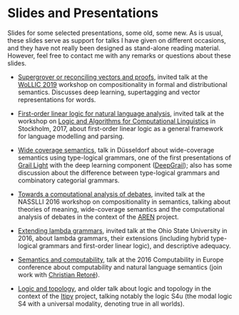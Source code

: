 # Slides and Presentations
Slides for some selected presentations, some old, some new. As is usual, these slides serve as support for talks I have given on different occasions, and they have not really been designed as stand-alone reading material. However, feel free to contact me with any remarks or questions about these slides.

* [Supergrover or reconciling vectors and proofs](WoLLIC2019.pdf), invited talk at the [WoLLIC 2019](https://wollic2019.sites.uu.nl) workshop on compositionality in formal and distributional semantics. Discusses deep learning, supertagging and vector representations for words.

* [First-order linear logic for natural language analysis](Stockholm2017), invited talk at the workshop on [Logic and Algorithms for Computational Linguistics](http://staff.math.su.se/rloukanova/LACompLing17.html) in Stockholm, 2017, about first-order linear logic as a general framework for language modelling and parsing.

* [Wide coverage semantics](WCS_Dusseldorf.pdf), talk in Düsseldorf about wide-coverage semantics using type-logical grammars, one of the first presentations of [Grail Light](https://richardmoot.github.io/GrailLight) with the deep learning component ([DeepGrail](https://richardmoot.github.io/DeepGrail)); also has some discussion about the difference between type-logical grammars and combinatory categorial grammars.

* [Towards a computational analysis of debates](NASSLLI2016.pdf), invited talk at the NASSLLI 2016 workshop on compositionality in semantics, talking about theories of meaning, wide-coverage semantics and the computational analysis of debates in the context of the [AREN](http://www.lirmm.fr/aren/) project.

* [Extending lambda grammars](OSU2016lambda.pdf), invited talk at the Ohio State University in 2016, about lambda grammars, their extensions (including hybrid type-logical grammars and first-order linear logic), and descriptive adequacy. 

* [Semantics and computability](cie_slides.pdf), talk at the 2016 Computability in Europe conference about computability and natural language semantics (join work with [Christian Retoré](https://www.lirmm.fr/~retore/)).

* [Logic and topology](LogicAndTopology.pdf), and older talk about logic and topology in the context of the [Itipy](https://richardmoot.github.io/Itipy/) project, talking notably the logic S4u (the modal logic S4 with a universal modality, denoting true in all worlds).

